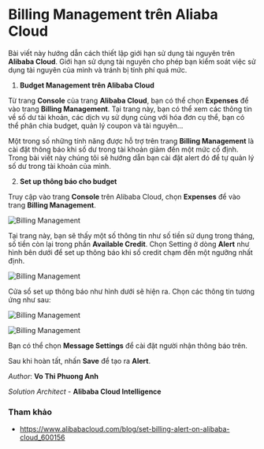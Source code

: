 # Billing Management trên Aliaba Cloud

Bài viết này hướng dẫn cách thiết lập giới hạn sử dụng tài nguyên trên **Alibaba Cloud**. Giới hạn sử dụng tài nguyên cho phép bạn kiểm soát việc sử dụng tài nguyên của mình và tránh bị tính phí quá mức.

1) **Budget Management trên Alibaba Cloud**

Từ trang **Console** của trang **Alibaba Cloud**, bạn có thể chọn **Expenses** để vào trang **Billing Management**. Tại trang này, bạn có thể xem các thông tin về số dư tài khoản, các dịch vụ sử dụng cùng với hóa đơn cụ thể, bạn có thể phân chia budget, quản lý coupon và tài nguyên…

Một trong số những tính năng được hỗ trợ trên trang **Billing Management** là cài đặt thông báo khi số dư trong tài khoản giảm đến một mức cố định. Trong bài viết này chúng tôi sẽ hướng dẫn bạn cài đặt alert đó để tự quản lý số dư trong tài khoản của mình.

2) **Set up thông báo cho budget**

Truy cập vào trang **Console** trên Alibaba Cloud, chọn **Expenses** để vào trang **Billing Management**.

![Billing Management](/Image/Billing-Management01.png)

Tại trang này, bạn sẽ thấy một số thông tin như số tiền sử dụng trong tháng, số tiền còn lại trong phần **Available Credit**. Chọn Setting ở dòng **Alert** như hình bên dưới để set up thông báo khi số credit chạm đến một ngưỡng nhất định.

![Billing Management](/Image/Billing-Management02.png)

Cửa sổ set up thông báo như hình dưới sẽ hiện ra. Chọn các thông tin tương ứng như sau:

![Billing Management](/Image/Billing-Management03.png)

![Billing Management](/Image/Billing-Management04.png)

Bạn có thể chọn **Message Settings** để cài đặt người nhận thông báo trên.

Sau khi hoàn tất, nhấn **Save** để tạo ra **Alert**.

*Author*: **Vo Thi Phuong Anh**

*Solution Architect* - **Alibaba Cloud Intelligence**

### Tham khảo

- https://www.alibabacloud.com/blog/set-billing-alert-on-alibaba-cloud_600156
